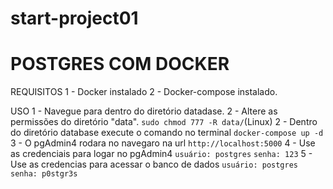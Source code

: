 # start-project01

# POSTGRES COM DOCKER

REQUISITOS
1 - Docker instalado
2 - Docker-compose instalado.

USO
1 - Navegue para dentro do diretório datadase.
2 - Altere as permissões do diretório "data".
    `sudo chmod 777 -R data/`(Linux)
2 - Dentro do diretório database execute o comando no terminal
    `docker-compose up -d`
3 - O pgAdmin4 rodara no navegaro na url
    `http://localhost:5000`
4 - Use as credenciais para logar no pgAdmin4
    `usuário: postgres`
    `senha: 123`
5 - Use as credencias para acessar o banco de dados
    `usuário: postgres`
    `senha: p0stgr3s`